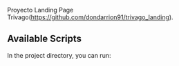 Proyecto Landing Page Trivago(https://github.com/dondarrion91/trivago_landing).

## Available Scripts

In the project directory, you can run:

